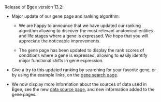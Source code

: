 Release of Bgee version 13.2:
* Major update of our gene page and ranking algorithm:
    * We are happy to announce that we have updated our ranking
      algorithm allowing to discover the most relevant anatomical
      entities and life stages where a gene is expressed. We hope
      that you will appreciate the noticeable improvements.

    * The gene page has been updated to display the rank scores of
      conditions where a gene is expressed, allowing to easily
      identify major functional shifts in gene expression.

* Give a try to this updated ranking by searching for your favorite
  gene, or by using the example links, on the
  [gene search page](https://bgee.org/bgee15_0/?page=gene}).
* We now display more information about the sources of data used in
  Bgee, see the new [data source page](https://bgee.org/bgee15_0/?page=source), and new information added to the gene pages.